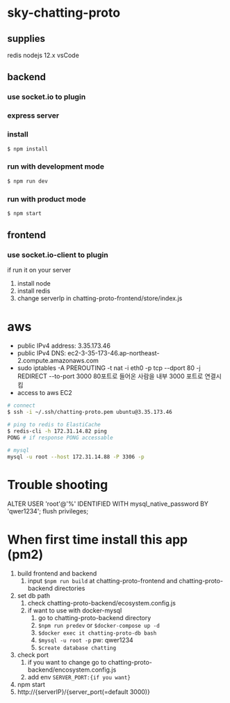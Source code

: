 # sky-chatting-proto

## supplies
redis
nodejs 12.x
vsCode

## backend
### use socket.io to plugin
### express server

### install
```bash
$ npm install
```

### run with development mode
```bash
$ npm run dev
```

### run with product mode
```bash
$ npm start
```

## frontend
### use socket.io-client to plugin

if run it on your server
1. install node
2. install redis
3. change serverIp in chatting-proto-frontend/store/index.js

# aws
- public IPv4 address: 3.35.173.46
- public IPv4 DNS: ec2-3-35-173-46.ap-northeast-2.compute.amazonaws.com
- sudo iptables -A PREROUTING -t nat -i eth0 -p tcp --dport 80 -j REDIRECT --to-port 3000
  80포트로 들어온 사람을 내부 3000 포트로 연결시킴
- access to aws EC2
```bash
# connect
$ ssh -i ~/.ssh/chatting-proto.pem ubuntu@3.35.173.46

# ping to redis to ElastiCache 
$ redis-cli -h 172.31.14.82 ping
PONG # if response PONG accessable

# mysql
mysql -u root --host 172.31.14.88 -P 3306 -p
```


# Trouble shooting 
ALTER USER 'root'@'%' IDENTIFIED WITH mysql_native_password BY 'qwer1234';
flush privileges;

# When first time install this app (pm2)
1. build frontend and backend
   1. input `$npm run build` at chatting-proto-frontend and chatting-proto-backend directories
2. set db path
   1. check chatting-proto-backend/ecosystem.config.js
   2. if want to use with docker-mysql
      1. go to chatting-proto-backend directory
      2. `$npm run predev` or `$docker-compose up -d`
      3. `$docker exec it chatting-proto-db bash`
      4. `$mysql -u root -p` pw: qwer1234
      5. `$create database chatting`
3. check port
   1. if you want to change go to chatting-proto-backend/encosystem.config.js
   2. add env `SERVER_PORT:{if you want}`
4. npm start
5. http://{serverIP}/{server_port(=default 3000)}
